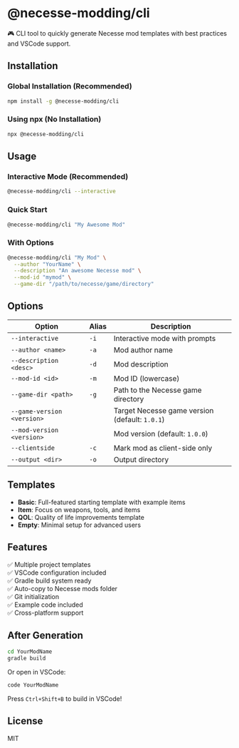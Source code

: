 # @necesse-modding/cli

🎮 CLI tool to quickly generate Necesse mod templates with best practices and VSCode support.

## Installation

### Global Installation (Recommended)
```bash
npm install -g @necesse-modding/cli
```

### Using npx (No Installation)
```bash
npx @necesse-modding/cli
```

## Usage

### Interactive Mode (Recommended)
```bash
@necesse-modding/cli --interactive
```

### Quick Start
```bash
@necesse-modding/cli "My Awesome Mod"
```

### With Options
```bash
@necesse-modding/cli "My Mod" \
  --author "YourName" \
  --description "An awesome Necesse mod" \
  --mod-id "mymod" \
  --game-dir "/path/to/necesse/game/directory"
```

## Options

| Option | Alias | Description |
|--------|-------|-------------|
| `--interactive` | `-i` | Interactive mode with prompts |
| `--author <name>` | `-a` | Mod author name |
| `--description <desc>` | `-d` | Mod description |
| `--mod-id <id>` | `-m` | Mod ID (lowercase) |
| `--game-dir <path>` | `-g` | Path to the Necesse game directory |
| `--game-version <version>` | | Target Necesse game version (default: `1.0.1`) |
| `--mod-version <version>` | | Mod version (default: `1.0.0`) |
| `--clientside` | `-c` | Mark mod as client-side only |
| `--output <dir>` | `-o` | Output directory |

## Templates

- **Basic**: Full-featured starting template with example items
- **Item**: Focus on weapons, tools, and items
- **QOL**: Quality of life improvements template
- **Empty**: Minimal setup for advanced users

## Features

✅ Multiple project templates  
✅ VSCode configuration included  
✅ Gradle build system ready  
✅ Auto-copy to Necesse mods folder  
✅ Git initialization  
✅ Example code included  
✅ Cross-platform support  

## After Generation

```bash
cd YourModName
gradle build
```

Or open in VSCode:
```bash
code YourModName
```

Press `Ctrl+Shift+B` to build in VSCode!

## License

MIT
